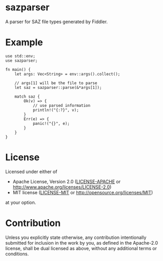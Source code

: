 sazparser
==========

A parser for SAZ file types generated by Fiddler.

Example
=======

```
use std::env;
use sazparser;

fn main() {
    let args: Vec<String> = env::args().collect();

    // args[1] will be the file to parse
    let saz = sazparser::parse(&*args[1]);

    match saz {
        Ok(v) => {
            // use parsed information
            println!("{:?}", v);
        }
        Err(e) => {
            panic!("{}", e);
        }
    }
}
```

License
=======

Licensed under either of

 * Apache License, Version 2.0
   ([LICENSE-APACHE](LICENSE-APACHE) or http://www.apache.org/licenses/LICENSE-2.0)
 * MIT license
   ([LICENSE-MIT](LICENSE-MIT) or http://opensource.org/licenses/MIT)

at your option.

Contribution
============

Unless you explicitly state otherwise, any contribution intentionally submitted
for inclusion in the work by you, as defined in the Apache-2.0 license, shall be
dual licensed as above, without any additional terms or conditions.
